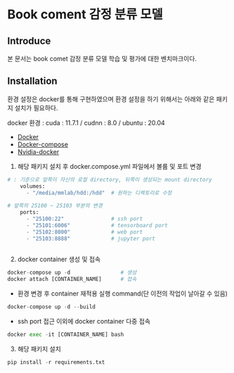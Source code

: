 # Book coment 감정 분류 모델

## Introduce
본 문서는 book comet 감정 분류 모델 학습 및 평가에 대한 벤치마크이다.

## Installation
환경 설정은 docker를 통해 구현하였으며 환경 설정을 하기 위해서는 아래와 같은 패키지 설치가 필요하다.

docker 환경 : cuda : 11.7.1 / cudnn : 8.0 / ubuntu : 20.04
* [Docker](https://docs.docker.com/engine/install/ubuntu/)
* [Docker-compose](https://docs.docker.com/compose/install/)
* [Nvidia-docker](https://github.com/NVIDIA/nvidia-docker)

1. 해당 패키지 설치 후 docker.compose.yml 파일에서 볼륨 및 포트 변경

```python
# : 기준으로 앞쪽이 자신의 로컬 directory, 뒤쪽이 생성되는 mount directory
    volumes:
      - "/media/mmlab/hdd:/hdd"  # 원하는 디렉토리로 수정
      
# 앞쪽의 25100 ~ 25103 부분의 변경 
    ports:
      - "25100:22"               # ssh port
      - "25101:6006"             # tensorboard port
      - "25102:8000"             # web port
      - "25103:8888"             # jupyter port
      
```

2. docker container 생성 및 접속

```python
docker-compose up -d                # 생성
docker attach [CONTAINER_NAME]      # 접속
```

 - 환경 변경 후 container 재적용 실행 command(단 이전의 작업이 날아갈 수 있음)
```python
docker-compose up -d --build
```

 - ssh port 접근 이외에 docker container 다중 접속
```python
docker exec -it [CONTAINER_NAME] bash
```

3. 해당 패키지 설치
```python
pip install -r requirements.txt
```
